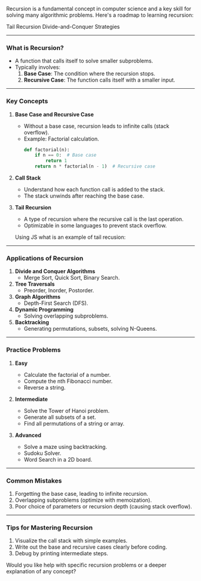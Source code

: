 Recursion is a fundamental concept in computer science and a key skill for solving many algorithmic problems. Here's a roadmap to learning recursion:

Tail Recursion
Divide-and-Conquer Strategies

---

### **What is Recursion?**

- A function that calls itself to solve smaller subproblems.
- Typically involves:
  1. **Base Case**: The condition where the recursion stops.
  2. **Recursive Case**: The function calls itself with a smaller input.

---

### **Key Concepts**

1. **Base Case and Recursive Case**

   - Without a base case, recursion leads to infinite calls (stack overflow).
   - Example: Factorial calculation.
     ```python
     def factorial(n):
         if n == 0:  # Base case
             return 1
         return n * factorial(n - 1)  # Recursive case
     ```

2. **Call Stack**

   - Understand how each function call is added to the stack.
   - The stack unwinds after reaching the base case.

3. **Tail Recursion**

   - A type of recursion where the recursive call is the last operation.
   - Optimizable in some languages to prevent stack overflow.

   Using JS what is an example of tail recusion:

---

### **Applications of Recursion**

1. **Divide and Conquer Algorithms**
   - Merge Sort, Quick Sort, Binary Search.
2. **Tree Traversals**
   - Preorder, Inorder, Postorder.
3. **Graph Algorithms**
   - Depth-First Search (DFS).
4. **Dynamic Programming**
   - Solving overlapping subproblems.
5. **Backtracking**
   - Generating permutations, subsets, solving N-Queens.

---

### **Practice Problems**

1. **Easy**

   - Calculate the factorial of a number.
   - Compute the nth Fibonacci number.
   - Reverse a string.

2. **Intermediate**

   - Solve the Tower of Hanoi problem.
   - Generate all subsets of a set.
   - Find all permutations of a string or array.

3. **Advanced**
   - Solve a maze using backtracking.
   - Sudoku Solver.
   - Word Search in a 2D board.

---

### **Common Mistakes**

1. Forgetting the base case, leading to infinite recursion.
2. Overlapping subproblems (optimize with memoization).
3. Poor choice of parameters or recursion depth (causing stack overflow).

---

### **Tips for Mastering Recursion**

1. Visualize the call stack with simple examples.
2. Write out the base and recursive cases clearly before coding.
3. Debug by printing intermediate steps.

Would you like help with specific recursion problems or a deeper explanation of any concept?
